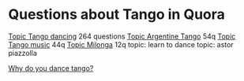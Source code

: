 # Questions about Tango in Quora

[Topic Tango dancing](https://www.quora.com/topic/Tango-Dancing) 264 questions
[Topic Argentine Tango](https://www.quora.com/topic/Argentine-Tango) 54q
[Topic Tango music](https://www.quora.com/topic/Tango-Music) 44q
[Topic Milonga](https://www.quora.com/topic/Milonga) 12q
topic: learn to dance
topic: astor piazzolla


[Why do you dance tango?](https://www.quora.com/Why-do-you-dance-tango)

